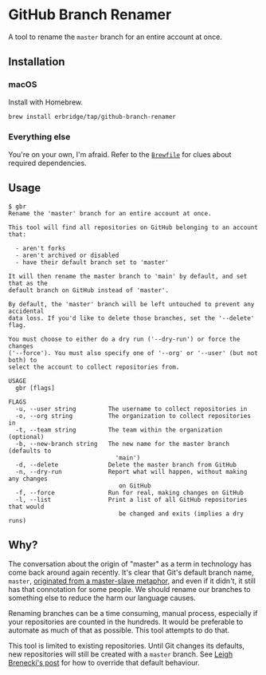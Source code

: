 # GitHub Branch Renamer

A tool to rename the `master` branch for an entire account at once.

## Installation

### macOS

Install with Homebrew.

```sh
brew install erbridge/tap/github-branch-renamer
```

### Everything else

You're on your own, I'm afraid. Refer to the [`Brewfile`](Brewfile) for clues
about required dependencies.

## Usage

```
$ gbr
Rename the 'master' branch for an entire account at once.

This tool will find all repositories on GitHub belonging to an account that:

  - aren't forks
  - aren't archived or disabled
  - have their default branch set to 'master'

It will then rename the master branch to 'main' by default, and set that as the
default branch on GitHub instead of 'master'.

By default, the 'master' branch will be left untouched to prevent any accidental
data loss. If you'd like to delete those branches, set the '--delete' flag.

You must choose to either do a dry run ('--dry-run') or force the changes
('--force'). You must also specify one of '--org' or '--user' (but not both) to
select the account to collect repositories from.

USAGE
  gbr [flags]

FLAGS
  -u, --user string         The username to collect repositories in
  -o, --org string          The organization to collect repositories in
  -t, --team string         The team within the organization (optional)
  -b, --new-branch string   The new name for the master branch (defaults to
                              'main')
  -d, --delete              Delete the master branch from GitHub
  -n, --dry-run             Report what will happen, without making any changes
                               on GitHub
  -f, --force               Run for real, making changes on GitHub
  -l, --list                Print a list of all GitHub repositories that would
                               be changed and exits (implies a dry runs)
```

## Why?

The conversation about the origin of "master" as a term in technology has come
back around again recently. It's clear that Git's default branch name, `master`,
[originated from a master-slave metaphor](https://mail.gnome.org/archives/desktop-devel-list/2019-May/msg00066.html),
and even if it didn't, it still has that connotation for some people. We should
rename our branches to something else to reduce the harm our language causes.

Renaming branches can be a time consuming, manual process, especially if your
repositories are counted in the hundreds. It would be preferable to automate as
much of that as possible. This tool attempts to do that.

This tool is limited to existing repositories. Until Git changes its defaults,
new repositories will still be created with a `master` branch. See
[Leigh Brenecki's post](https://leigh.net.au/writing/git-init-main/) for how to
override that default behaviour.

